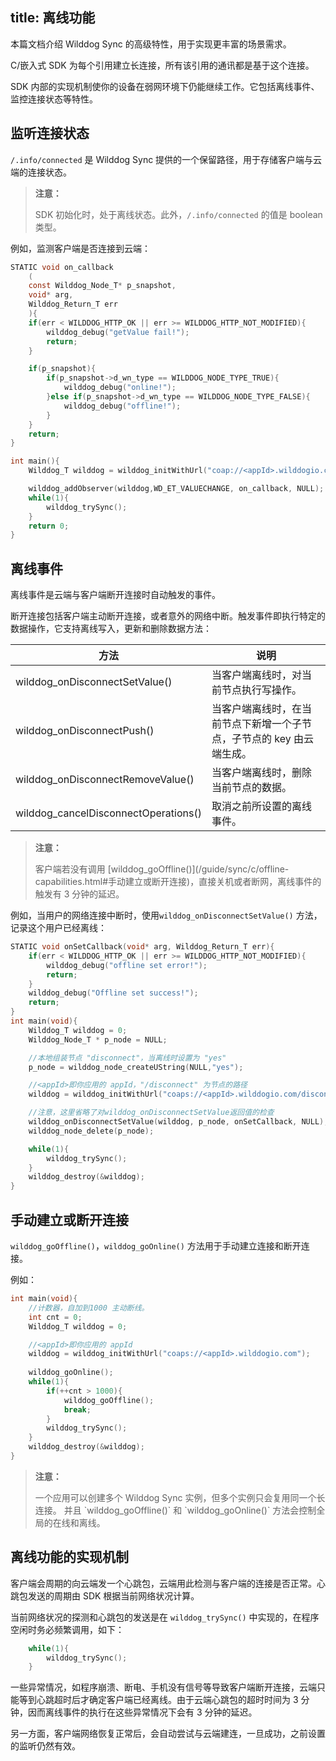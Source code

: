 title:  离线功能
---

本篇文档介绍 Wilddog Sync 的高级特性，用于实现更丰富的场景需求。

C/嵌入式 SDK 为每个引用建立长连接，所有该引用的通讯都是基于这个连接。

SDK 内部的实现机制使你的设备在弱网环境下仍能继续工作。它包括离线事件、监控连接状态等特性。

## 监听连接状态

`/.info/connected` 是 Wilddog Sync 提供的一个保留路径，用于存储客户端与云端的连接状态。

<blockquote class="warning">
  <p><strong>注意：</strong></p>

SDK 初始化时，处于离线状态。此外，`/.info/connected` 的值是 boolean 类型。

</blockquote>

例如，监测客户端是否连接到云端：

``` c
STATIC void on_callback
    (
    const Wilddog_Node_T* p_snapshot, 
    void* arg, 
    Wilddog_Return_T err
    ){
    if(err < WILDDOG_HTTP_OK || err >= WILDDOG_HTTP_NOT_MODIFIED){
        wilddog_debug("getValue fail!");
        return;
    }

    if(p_snapshot){
		if(p_snapshot->d_wn_type == WILDDOG_NODE_TYPE_TRUE){
			wilddog_debug("online!");
		}else if(p_snapshot->d_wn_type == WILDDOG_NODE_TYPE_FALSE){
			wilddog_debug("offline!");
		}
	}
    return;
}

int main(){
	Wilddog_T wilddog = wilddog_initWithUrl("coap://<appId>.wilddogio.com/.info/connected");

	wilddog_addObserver(wilddog,WD_ET_VALUECHANGE, on_callback, NULL);
	while(1){
		wilddog_trySync();
	}
	return 0;
}
```


## 离线事件

离线事件是云端与客户端断开连接时自动触发的事件。

断开连接包括客户端主动断开连接，或者意外的网络中断。触发事件即执行特定的数据操作，它支持离线写入，更新和删除数据方法：

方法 |  说明 
---- | ------
wilddog_onDisconnectSetValue()  | 当客户端离线时，对当前节点执行写操作。 
wilddog_onDisconnectPush()  | 当客户端离线时，在当前节点下新增一个子节点，子节点的 key 由云端生成。
wilddog_onDisconnectRemoveValue()   | 当客户端离线时，删除当前节点的数据。
wilddog_cancelDisconnectOperations()  | 取消之前所设置的离线事件。

<blockquote class="warning">
  <p><strong>注意：</strong></p>
  客户端若没有调用 [wilddog_goOffline()](/guide/sync/c/offline-capabilities.html#手动建立或断开连接)，直接关机或者断网，离线事件的触发有 3 分钟的延迟。
</blockquote>

例如，当用户的网络连接中断时，使用`wilddog_onDisconnectSetValue()` 方法，记录这个用户已经离线：

```c
STATIC void onSetCallback(void* arg, Wilddog_Return_T err){
    if(err < WILDDOG_HTTP_OK || err >= WILDDOG_HTTP_NOT_MODIFIED){
        wilddog_debug("offline set error!");
        return;
    }
    wilddog_debug("Offline set success!");
    return;
}
int main(void){
    Wilddog_T wilddog = 0;
    Wilddog_Node_T * p_node = NULL;

    //本地组装节点 "disconnect"，当离线时设置为 "yes"
    p_node = wilddog_node_createUString(NULL,"yes");

    //<appId>即你应用的 appId，"/disconnect" 为节点的路径
    wilddog = wilddog_initWithUrl("coaps://<appId>.wilddogio.com/disconnect");

    //注意，这里省略了对wilddog_onDisconnectSetValue返回值的检查
    wilddog_onDisconnectSetValue(wilddog, p_node, onSetCallback, NULL);
    wilddog_node_delete(p_node);

    while(1){
        wilddog_trySync();
    }
    wilddog_destroy(&wilddog);
}
```

## 手动建立或断开连接

`wilddog_goOffline()`，`wilddog_goOnline()` 方法用于手动建立连接和断开连接。


例如：

```c
int main(void){
    //计数器，自加到1000 主动断线。
    int cnt = 0;
    Wilddog_T wilddog = 0;

    //<appId>即你应用的 appId
    wilddog = wilddog_initWithUrl("coaps://<appId>.wilddogio.com");
    
    wilddog_goOnline();
    while(1){
        if(++cnt > 1000){
            wilddog_goOffline();
            break;
        }
        wilddog_trySync();
    }
    wilddog_destroy(&wilddog);
}
```

<blockquote class="warning">
  <p><strong>注意：</strong></p>
  一个应用可以创建多个 Wilddog Sync 实例，但多个实例只会复用同一个长连接。 并且 `wilddog_goOffline()` 和 `wilddog_goOnline()` 方法会控制全局的在线和离线。
</blockquote>

## 离线功能的实现机制

客户端会周期的向云端发一个心跳包，云端用此检测与客户端的连接是否正常。心跳包发送的周期由 SDK 根据当前网络状况计算。

当前网络状况的探测和心跳包的发送是在 `wilddog_trySync()` 中实现的，在程序空闲时务必频繁调用，如下：

``` c
    while(1){
        wilddog_trySync();
    }
```

一些异常情况，如程序崩溃、断电、手机没有信号等导致客户端断开连接，云端只能等到心跳超时后才确定客户端已经离线。由于云端心跳包的超时时间为 3 分钟，因而离线事件的执行在这些异常情况下会有 3 分钟的延迟。

另一方面，客户端网络恢复正常后，会自动尝试与云端建连，一旦成功，之前设置的监听仍然有效。